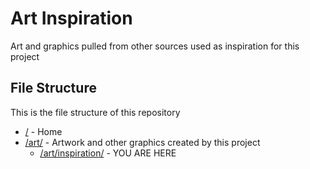 # Art Inspiration

Art and graphics pulled from other sources used as inspiration for this project

## File Structure

This is the file structure of this repository

* [/](/README.md) - Home
* [/art/](/art/) - Artwork and other graphics created by this project
  * [/art/inspiration/](/art/inspiration/) - YOU ARE HERE
